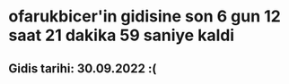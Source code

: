 # ofarukbicer'in gidisine son 6 gun 12 saat 21 dakika 59 saniye kaldi

## Gidis tarihi: 30.09.2022 :(